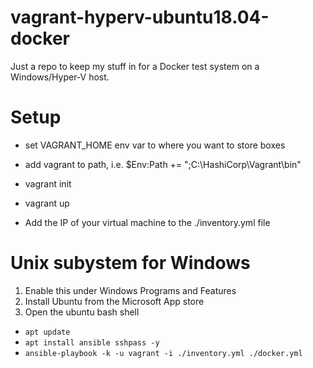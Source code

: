 # vagrant-hyperv-ubuntu18.04-docker
Just a repo to keep my stuff in for a Docker test system on a Windows/Hyper-V host.

# Setup
* set VAGRANT_HOME env var to where you want to store boxes
* add vagrant to path, i.e. $Env:Path += ";C:\HashiCorp\Vagrant\bin"
* vagrant init
* vagrant up

* Add the IP of your virtual machine to the ./inventory.yml file

# Unix subystem for Windows
1. Enable this under Windows Programs and Features
2. Install Ubuntu from the Microsoft App store
3. Open the ubuntu bash shell
* `apt update`
* `apt install ansible sshpass -y`
* `ansible-playbook -k -u vagrant -i ./inventory.yml ./docker.yml`